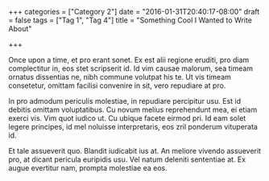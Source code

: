 +++
categories = ["Category 2"]
date = "2016-01-31T20:40:17-08:00"
draft = false
tags = ["Tag 1", "Tag 4"]
title = "Something Cool I Wanted to Write About"

+++

Once upon a time, et pro erant sonet. Ex est alii regione eruditi, pro diam complectitur in, eos stet scripserit id. Id vim causae malorum, sea timeam ornatus dissentias ne, nibh commune volutpat his te. Ut vis timeam consetetur, omittam facilisi convenire in sit, vero repudiare at pro.

In pro admodum periculis molestiae, in repudiare percipitur usu. Est id debitis omittam voluptatibus. Cu novum melius reprehendunt mea, ei etiam exerci vis. Vim quot iudico ut. Cu ubique facete eirmod pri. Id eam solet legere principes, id mel noluisse interpretaris, eos zril ponderum vituperata id.

Et tale assueverit quo. Blandit iudicabit ius at. An meliore vivendo assueverit pro, at dicant pericula euripidis usu. Vel natum deleniti sententiae at. Ex augue evertitur nam, prompta molestiae ea eos.
